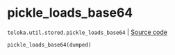 # pickle_loads_base64
`toloka.util.stored.pickle_loads_base64` | [Source code](https://github.com/Toloka/toloka-kit/blob/v1.1.3/src/util/stored.py#L46)

```python
pickle_loads_base64(dumped)
```

